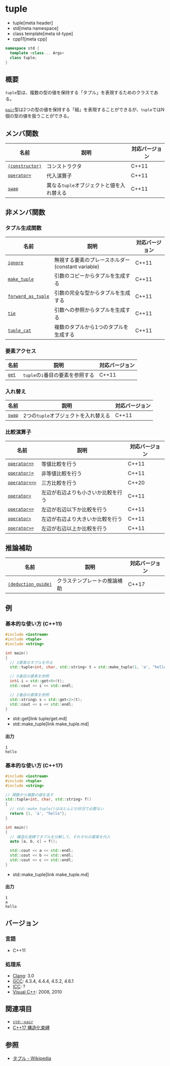 # tuple
* tuple[meta header]
* std[meta namespace]
* class template[meta id-type]
* cpp11[meta cpp]

```cpp
namespace std {
  template <class... Args>
  class tuple;
}
```

## 概要
`tuple`型は、複数の型の値を保持する「タプル」を表現するためのクラスである。

[`pair`](/reference/utility/pair.md)型は2つの型の値を保持する「組」を表現することができるが、`tuple`ではN個の型の値を扱うことができる。


## メンバ関数

| 名前 | 説明 | 対応バージョン |
|-------------------------------------|-------------------------------------------|-------|
| [`(constructor)`](tuple/op_constructor.md) | コンストラクタ | C++11 |
| [`operator=`](tuple/op_assign.md) | 代入演算子 | C++11 |
| [`swap`](tuple/swap.md)           | 異なる`tuple`オブジェクトと値を入れ替える | C++11 |


## 非メンバ関数
### タプル生成関数

| 名前 | 説明 | 対応バージョン |
|---------------------------------------------------|---------------------------------------------------|-------|
| [`ignore`](ignore.md)                     | 無視する要素のプレースホルダー(constant variable) | C++11 |
| [`make_tuple`](make_tuple.md)             | 引数のコピーからタプルを生成する | C++11 |
| [`forward_as_tuple`](forward_as_tuple.md) | 引数の完全な型からタプルを生成する | C++11 |
| [`tie`](tie.md)                           | 引数への参照からタプルを生成する | C++11 |
| [`tuple_cat`](tuple_cat.md)               | 複数のタプルから1つのタプルを生成する | C++11 |


### 要素アクセス

| 名前 | 説明 | 対応バージョン |
|-------------------------|----------------------------------|-------|
| [`get`](tuple/get.md) | `tuple`の`i`番目の要素を参照する | C++11 |


### 入れ替え

| 名前 | 説明 | 対応バージョン |
|--------------------------------|--------------------------------------|-------|
| [`swap`](tuple/swap_free.md) | 2つの`tuple`オブジェクトを入れ替える | C++11 |


### 比較演算子

| 名前 | 説明 | 対応バージョン |
|-------------------------------------------|------------------------------------|-------|
| [`operator==`](tuple/op_equal.md)         | 等値比較を行う | C++11 |
| [`operator!=`](tuple/op_not_equal.md)     | 非等値比較を行う | C++11 |
| [`operator<=>`](tuple/op_compare_3way.md) | 三方比較を行う | C++20 |
| [`operator<`](tuple/op_less.md)           | 左辺が右辺よりも小さいか比較を行う | C++11 |
| [`operator<=`](tuple/op_less_equal.md)    | 左辺が右辺以下か比較を行う | C++11 |
| [`operator>`](tuple/op_greater.md)        | 左辺が右辺より大きいか比較を行う | C++11 |
| [`operator>=`](tuple/op_greater_equal.md) | 左辺が右辺以上か比較を行う | C++11 |


## 推論補助

| 名前 | 説明 | 対応バージョン |
|---------------------------------------------|------------------------------------|-------|
| [`(deduction_guide)`](tuple/op_deduction_guide.md) | クラステンプレートの推論補助 | C++17 |


## 例
### 基本的な使い方 (C++11)
```cpp example
#include <iostream>
#include <tuple>
#include <string>

int main()
{
  // 3要素のタプルを作る
  std::tuple<int, char, std::string> t = std::make_tuple(1, 'a', "hello");

  // 0番目の要素を参照
  int& i = std::get<0>(t);
  std::cout << i << std::endl;

  // 2番目の要素を参照
  std::string& s = std::get<2>(t);
  std::cout << s << std::endl;
}
```
* std::get[link tuple/get.md]
* std::make_tuple[link make_tuple.md]

#### 出力
```
1
hello
```

### 基本的な使い方 (C++17)
```cpp example
#include <iostream>
#include <tuple>
#include <string>

// 関数から複数の値を返す
std::tuple<int, char, std::string> f()
{
  // std::make_tuple()はほとんどの状況で必要ない
  return {1, 'a', "hello"};
}

int main()
{
  // 構造化束縛でタプルを分解して、それぞれの要素を代入
  auto [a, b, c] = f();

  std::cout << a << std::endl;
  std::cout << b << std::endl;
  std::cout << c << std::endl;
}
```
* std::make_tuple[link make_tuple.md]

#### 出力
```
1
a
hello
```

## バージョン
### 言語
- C++11

### 処理系
- [Clang](/implementation.md#clang): 3.0
- [GCC](/implementation.md#gcc): 4.3.4, 4.4.4, 4.5.2, 4.6.1
- [ICC](/implementation.md#icc): ?
- [Visual C++](/implementation.md#visual_cpp): 2008, 2010


## 関連項目
- [`std::pair`](/reference/utility/pair.md)
- [C++17 構造化束縛](/lang/cpp17/structured_bindings.md)

## 参照
- [タプル - Wikipedia](https://ja.wikipedia.org/wiki/%E3%82%BF%E3%83%97%E3%83%AB)

